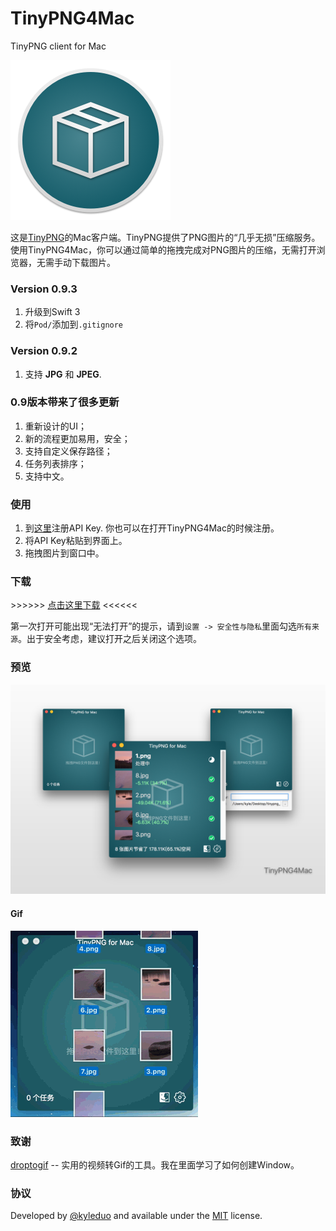 # TinyPNG4Mac
TinyPNG client for Mac

![](./preview/icon.png)

这是[TinyPNG](https://tinypng.com)的Mac客户端。TinyPNG提供了PNG图片的“几乎无损”压缩服务。使用TinyPNG4Mac，你可以通过简单的拖拽完成对PNG图片的压缩，无需打开浏览器，无需手动下载图片。

### Version 0.9.3

1. 升级到Swift 3
2. 将`Pod/`添加到`.gitignore`

### Version 0.9.2

1. 支持 **JPG** 和 **JPEG**.

### 0.9版本带来了很多更新

1. 重新设计的UI；
2. 新的流程更加易用，安全；
3. 支持自定义保存路径；
4. 任务列表排序；
5. 支持中文。


### 使用

1. 到[这里](https://tinypng.com/developers/subscription)注册API Key. 你也可以在打开TinyPNG4Mac的时候注册。
2. 将API Key粘贴到界面上。
3. 拖拽图片到窗口中。

### 下载

\>\>\>\>\>\> [点击这里下载](https://github.com/kyleduo/TinyPNG4Mac/raw/master/archive/TinyPNG4Mac.app.zip) \<\<\<\<\<\<

第一次打开可能出现“无法打开”的提示，请到`设置 -> 安全性与隐私`里面勾选`所有来源`。出于安全考虑，建议打开之后关闭这个选项。

### 预览

![](./preview/preview.jpg)

#### Gif

![](./preview/preview.gif)

### 致谢

[droptogif](https://github.com/mortenjust/droptogif) -- 实用的视频转Gif的工具。我在里面学习了如何创建Window。

### 协议

Developed by [@kyleduo](https://github.com/kyleduo) and available under the [MIT](http://opensource.org/licenses/MIT) license.